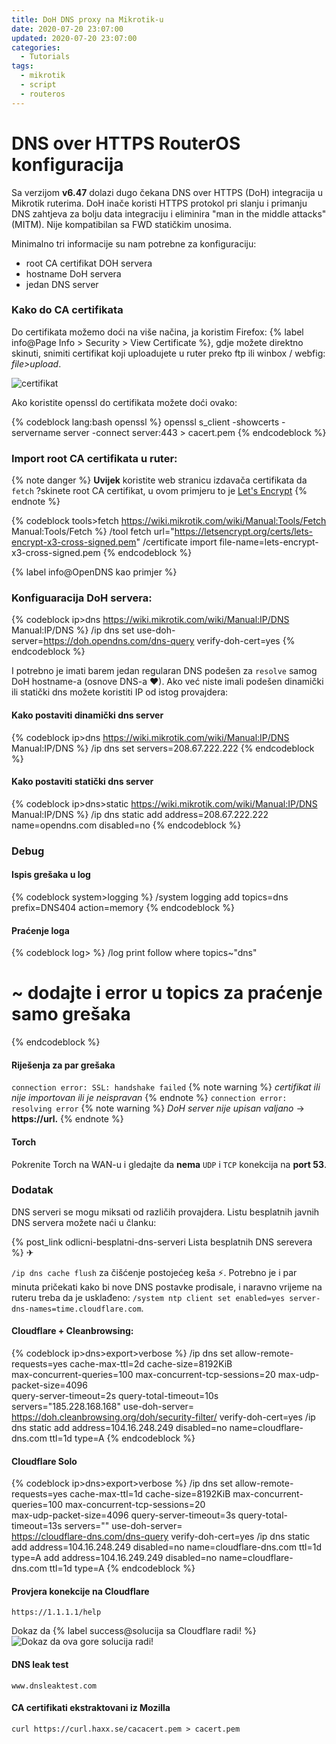 ```yaml
---
title: DoH DNS proxy na Mikrotik-u
date: 2020-07-20 23:07:00
updated: 2020-07-20 23:07:00
categories:
  - Tutorials
tags:
  - mikrotik
  - script
  - routeros
---
```


# DNS over HTTPS RouterOS konfiguracija

Sa verzijom **v6.47** dolazi dugo čekana DNS over HTTPS (DoH) integracija u Mikrotik ruterima. DoH inače koristi HTTPS protokol pri slanju i primanju DNS zahtjeva za bolju data integraciju i eliminira "man in the middle attacks" (MITM). Nije kompatibilan sa FWD statičkim unosima.

<!--more-->

Minimalno tri informacije su nam potrebne za konfiguraciju:

- root CA certifikat DOH servera
- hostname DoH servera
- jedan DNS server

### Kako do CA certifikata

Do certifikata možemo doći na više načina, ja koristim Firefox: {%  label info@Page Info > Security > View Certificate  %}, gdje možete direktno skinuti, snimiti certifikat koji uploadujete u ruter preko ftp ili winbox / webfig: _file>upload_.

![certifikat](https://static.monkeyshub.space/fragments/sky/dns12.png)

Ako koristite openssl do certifikata možete doći ovako:

{% codeblock lang:bash openssl %}
openssl s_client -showcerts -servername server -connect server:443 > cacert.pem
{% endcodeblock %}

### Import root CA certifikata u ruter:

{%  note  danger %}
**Uvijek** koristite web stranicu izdavača certifikata da `fetch` ?skinete root CA certifikat, u ovom primjeru to je [Let's Encrypt](https://letsencrypt.org/certs/)
{%  endnote %}

{% codeblock tools>fetch https://wiki.mikrotik.com/wiki/Manual:Tools/Fetch Manual:Tools/Fetch %}
/tool fetch url="https://letsencrypt.org/certs/lets-encrypt-x3-cross-signed.pem"
/certificate import file-name=lets-encrypt-x3-cross-signed.pem
{% endcodeblock %}

{%  label info@OpenDNS kao primjer  %}

### Konfiguaracija DoH servera:

{% codeblock ip>dns https://wiki.mikrotik.com/wiki/Manual:IP/DNS Manual:IP/DNS %}
/ip dns set use-doh-server=https://doh.opendns.com/dns-query verify-doh-cert=yes
{% endcodeblock %}

I potrebno je imati barem jedan regularan DNS podešen za `resolve` samog DoH hostname-a (osnove DNS-a ❤). Ako već niste imali podešen dinamički ili statički dns možete koristiti IP od istog provajdera:

#### Kako postaviti dinamički dns server

{% codeblock ip>dns https://wiki.mikrotik.com/wiki/Manual:IP/DNS Manual:IP/DNS %}
/ip dns set servers=208.67.222.222
{% endcodeblock %}

#### Kako postaviti statički dns server

{% codeblock ip>dns>static https://wiki.mikrotik.com/wiki/Manual:IP/DNS Manual:IP/DNS %}
/ip dns static add address=208.67.222.222 name=opendns.com disabled=no
{% endcodeblock %}

### Debug

#### Ispis grešaka u log

{%  codeblock system>logging %}
/system logging
add topics=dns prefix=DNS404 action=memory
{%  endcodeblock  %}

#### Praćenje loga

{%  codeblock log> %}
/log
print follow where topics~"dns"

# ~ dodajte i error u topics za praćenje samo grešaka

{%  endcodeblock  %}

#### Riješenja za par grešaka

`connection error: SSL: handshake failed`
{%  note warning %}
_certifikat ili nije importovan ili je neispravan_
{%  endnote  %}
`connection error: resolving error`
{%  note warning %}
_DoH server nije upisan valjano_ -> **https://url.**
{%  endnote  %}

#### Torch

Pokrenite Torch na WAN-u i gledajte da **nema** `UDP` i `TCP` konekcija na **port 53**.

### Dodatak

DNS serveri se mogu miksati od različih provajdera. Listu besplatnih javnih DNS servera možete naći u članku:

<p>
{% post_link odlicni-besplatni-dns-serveri Lista besplatnih DNS serevera %} <span role="img" aria-label="link">✈</span>
</p>

`/ip dns cache flush` za čišćenje postojećeg keša ⚡. Potrebno je i par minuta pričekati kako bi nove DNS postavke prodisale, i naravno vrijeme na ruteru treba da je usklađeno:
`/system ntp client set enabled=yes server-dns-names=time.cloudflare.com`.

#### Cloudflare + Cleanbrowsing:

{%  codeblock ip>dns>export>verbose %}
/ip dns set
allow-remote-requests=yes cache-max-ttl=2d cache-size=8192KiB \
 max-concurrent-queries=100 max-concurrent-tcp-sessions=20 max-udp-packet-size=4096 \
 query-server-timeout=2s query-total-timeout=10s servers="185.228.168.168" use-doh-server=\
 https://doh.cleanbrowsing.org/doh/security-filter/ verify-doh-cert=yes
/ip dns static
add address=104.16.248.249 disabled=no name=cloudflare-dns.com ttl=1d type=A
{%  endcodeblock  %}

#### Cloudflare Solo

{%  codeblock ip>dns>export>verbose %}
/ip dns
set allow-remote-requests=yes cache-max-ttl=1d cache-size=8192KiB max-concurrent-queries=100 max-concurrent-tcp-sessions=20 \
 max-udp-packet-size=4096 query-server-timeout=3s query-total-timeout=13s servers="" use-doh-server=\
 https://cloudflare-dns.com/dns-query verify-doh-cert=yes
/ip dns static
add address=104.16.248.249 disabled=no name=cloudflare-dns.com ttl=1d type=A
add address=104.16.249.249 disabled=no name=cloudflare-dns.com ttl=1d type=A
{%  endcodeblock  %}

#### Provjera konekcije na Cloudflare

```
https://1.1.1.1/help
```

Dokaz da {% label success@solucija sa Cloudflare radi! %}
![Dokaz da ova gore solucija radi!](https://static.monkeyshub.space/fragments/sky/cetirijedinicedoh.png)

#### DNS leak test

```
www.dnsleaktest.com
```

#### CA certifikati ekstraktovani iz Mozilla

```
curl https://curl.haxx.se/cacacert.pem > cacert.pem
```
